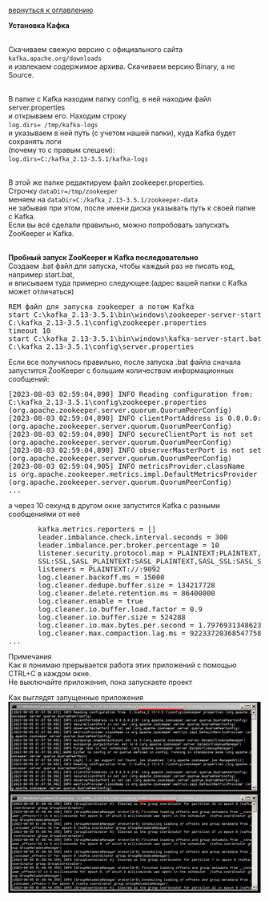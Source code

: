 <a href="/README.md">вернуться к оглавлению</a>

<b>Установка Кафка</b> <br><br>

Скачиваем свежую версию с официального сайта<br>
`kafka.apache.org/downloads`<br>
и извлекаем содержимое архива. Скачиваем версию Binary, а не Source.<br><br>

В папке с Kafka находим папку config, в ней находим файл server.properties<br> 
и открываем его. Находим строку <br>
`log.dirs= /tmp/kafka-logs` <br>
и указываем в ней путь (c учетом нашей папки), куда Kafka будет сохранять логи<br> 
(почему то с правым слешем):<br>
`log.dirs=C:/kafka_2.13-3.5.1/kafka-logs`<br><br>

В этой же папке редактируем файл zookeeper.properties.<br>
Строчку `dataDir=/tmp/zookeeper`<br> 
меняем на `dataDir=C:/kafka_2.13-3.5.1/zookeeper-data`<br>
не забывая при этом, после имени диска указывать путь к своей папке с Kafka.<br>
Если вы всё сделали правильно, можно попробовать запускать ZooKeeper и Kafka.<br><br>

**Пробный запуск ZooKeeper и Kafka последовательно**<br>
Создаем .bat файл для запуска, чтобы каждый раз не писать код, например start.bat,<br> 
и вписываем туда примерно следующее:(адрес вашей папки с Kafka может отличаться)<br>

<pre>
REM файл для запуска zookeeper а потом Kafka
start C:\kafka_2.13-3.5.1\bin\windows\zookeeper-server-start.bat
C:\kafka_2.13-3.5.1\config\zookeeper.properties
timeout 10
start C:\kafka_2.13-3.5.1\bin\windows\kafka-server-start.bat
C:\kafka_2.13-3.5.1\config\server.properties
</pre>

Если все получилось правильно, после запуска .bat файла  сначала <br>
запустится ZooKeeper с большим количеством информационных сообщений:

<pre>
[2023-08-03 02:59:04,890] INFO Reading configuration from:
C:\kafka_2.13-3.5.1\config\zookeeper.properties
(org.apache.zookeeper.server.quorum.QuorumPeerConfig)
[2023-08-03 02:59:04,890] INFO clientPortAddress is 0.0.0.0:2181
(org.apache.zookeeper.server.quorum.QuorumPeerConfig)
[2023-08-03 02:59:04,890] INFO secureClientPort is not set
(org.apache.zookeeper.server.quorum.QuorumPeerConfig)
[2023-08-03 02:59:04,890] INFO observerMasterPort is not set
(org.apache.zookeeper.server.quorum.QuorumPeerConfig)
[2023-08-03 02:59:04,905] INFO metricsProvider.className
is org.apache.zookeeper.metrics.impl.DefaultMetricsProvider
(org.apache.zookeeper.server.quorum.QuorumPeerConfig)
...
</pre>

а через 10 секунд в другом окне запустится Kafka c разными сообщениями от неё

<pre>
       kafka.metrics.reporters = []
       leader.imbalance.check.interval.seconds = 300
       leader.imbalance.per.broker.percentage = 10
       listener.security.protocol.map = PLAINTEXT:PLAINTEXT,
       SSL:SSL,SASL_PLAINTEXT:SASL_PLAINTEXT,SASL_SSL:SASL_SSL
       listeners = PLAINTEXT://:9092
       log.cleaner.backoff.ms = 15000
       log.cleaner.dedupe.buffer.size = 134217728
       log.cleaner.delete.retention.ms = 86400000
       log.cleaner.enable = true
       log.cleaner.io.buffer.load.factor = 0.9
       log.cleaner.io.buffer.size = 524288
       log.cleaner.io.max.bytes.per.second = 1.7976931348623157E308
       log.cleaner.max.compaction.lag.ms = 9223372036854775807
...
</pre>

Примечания<br>
Как я понимаю прерывается работа этих приложений с помощью CTRL+C в каждом окне.<br>
Не выключайте приложения, пока запускаете проект<br>

Как выглядят запущенные приложения
<img src="result.png" alt="" /> 